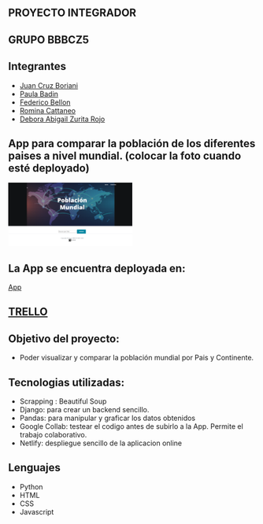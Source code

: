 ## PROYECTO INTEGRADOR 
## GRUPO BBBCZ5
## Integrantes

- [Juan Cruz Boriani](https://github.com/borianijc)
- [Paula Badin](https://github.com/paulabadin)
- [Federico Bellon](https://github.com/fedevricobellon)
- [Romina Cattaneo](https://github.com/romica44)
- [Debora Abigail Zurita Rojo](https:github.com/AbiZur)


## App para comparar la población de los diferentes paises a nivel mundial. (colocar la foto cuando esté deployado)

<img src="app_foto.png" width=50% height=50%> 

## La App se encuentra deployada en: 
[App](https://)


## [TRELLO](https://trello.com/b/aNrRJ4jk/bbbcz5-proyecto-tenol%C3%B3gico-integrador)

## Objetivo del proyecto:

- Poder visualizar y comparar la población mundial por Pais y Continente.


## Tecnologias utilizadas:

- Scrapping : Beautiful Soup 
- Django: para crear un backend sencillo.
- Pandas: para manipular y graficar los datos obtenidos
- Google Collab: testear el codigo antes de subirlo a la App. Permite el trabajo colaborativo.
- Netlify: despliegue sencillo de la aplicacion online


## Lenguajes
- Python
- HTML
- CSS
- Javascript
